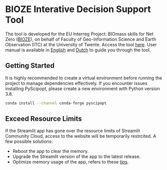 # BIOZE Interative Decision Support Tool
The tool is developed for the EU Interreg Project: BIOmass skills for Net Zero ([BIOZE](https://www.interregnorthsea.eu/bioze)), on behalf of Faculty of Geo-Information Science and Earth Observation (ITC) at the University of Twente. Access the tool [here](https://bioze-interreg.streamlit.app/). User manual is available in [English](https://docs.google.com/document/d/1ycvVgknZ5-1XHSdp9uUJvC5qiD_btm0e/edit?usp=sharing&ouid=106170972880662385112&rtpof=true&sd=true "User Manual (Eng)") and [Dutch](https://docs.google.com/document/d/1kIgRok_GxITcHYWf_X_9CXxNyqwHAqdc/edit?usp=sharing&ouid=106170972880662385112&rtpof=true&sd=true "User Manual (Dutch)") to guide you through the tool. 

<!-- GETTING STARTED -->
## Getting Started
It is highly recommended to create a virtual environment before running the project to manage dependencies effectively. If you encounter issues installing PyScipopt, please create a new environment with Python version 3.8.
  ```sh
  conda install --channel conda-forge pyscipopt
  ```

<!-- ### Installation-->

<!-- ### https://github.com/othneildrew/Best-README-Template/blob/master/BLANK_README.md-->


<!-- ERRORS -->
## Exceed Resource Limits 
If the Streamlit app has gone over the resource limits of Streamlit Community Cloud, access to the website will be temporarily restrcited. A few possible solutions:
* Reboot the app to clear the memory.
* Upgrade the Streamlit version of the app to the latest release.
* Optimize memory usage of the app, refers to these [tips](https://docs.streamlit.io/streamlit-community-cloud/manage-your-app#app-resources-and-limits "Manage your app resources and limits"). 

